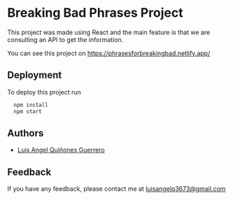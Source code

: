 # Breaking Bad Phrases Project

This project was made using React and the main feature is that we are consulting an API to get the information.

You can see this project on https://phrasesforbreakingbad.netlify.app/

## Deployment

To deploy this project run

```bash
  npm install
  npm start
```

  
## Authors

- [Luis Angel Quiñones Guerrero](https://github.com/luisangelq)

  
## Feedback

If you have any feedback, please contact me at luisangelq3673@gmail.com
